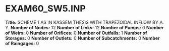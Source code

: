 # EXAM60_SW5.INP
**Title:** SCHEME 1 AS IN KASSEM THESIS WITH TRAPEZOIDAL INFLOW BY A. Y.
**Number of Nodes:** 12
**Number of Links:** 12
**Number of Pumps:** 0
**Number of Weirs:** 0
**Number of Orifices:** 0
**Number of Outfalls:** 1
**Number of Storages:** 0
**Number of Outlets:** 0
**Number of Subcatchments:** 0
**Number of Raingages:** 0
